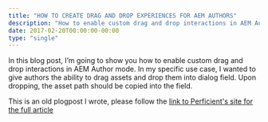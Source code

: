 ```yaml
---
title: "HOW TO CREATE DRAG AND DROP EXPERIENCES FOR AEM AUTHORS"
description: "How to enable custom drag and drop interactions in AEM Author using buit in utility"
date: 2017-02-20T00:00:00-00:00
type: "single"
---
```


In this blog post, I’m going to show you how to enable custom drag and drop interactions in AEM Author mode. In my specific use case, I wanted to give authors the ability to drag assets and drop them into dialog field. Upon dropping, the asset path should be copied into the field.

This is an old plogpost I wrote, please follow the [link to Perficient's site for the full article](https://blogs.perficient.com/adobe/2017/02/20/how-to-create-drag-and-drop-experiences-for-aem-authors/)